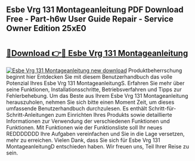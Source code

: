 ## Esbe Vrg 131 Montageanleitung PDF Download Free - Part-h6w User Guide Repair - Service Owner Edition 25xE0

# <h2><a href="http://df6iby.blite.top/?on=Esbe+Vrg+131+Montageanleitung">🔗Download 👉🔴 Esbe Vrg 131 Montageanleitung</a></h2>

[![Esbe Vrg 131 Montageanleitung new download](https://i.imgur.com/lujVjoI.png)](http://df6iby.blite.top/?on=Esbe+Vrg+131+Montageanleitung)
Produktbeherrschung beginnt hier Entdecken Sie mit diesem Benutzerhandbuch das volle Potenzial Ihres Esbe Vrg 131 MontageanleitungS. Erfahren Sie mehr über seine Funktionen, Installationsschritte, Betriebsverfahren und Tipps zur Fehlerbehebung. Um das Beste aus Ihrem Esbe Vrg 131 Montageanleitung herauszuholen, nehmen Sie sich bitte einen Moment Zeit, um dieses umfassende Benutzerhandbuch durchzulesen. Es enthält Schritt-für-Schritt-Anleitungen zum Einrichten Ihres Produkts sowie detaillierte Informationen zur Verwendung der verschiedenen Funktionen und Funktionen. Mit Funktionen wie der Funktionsliste soll Ihr neues REDDDDDDD Ihre Aufgaben vereinfachen und Sie in die Lage versetzen, mehr zu erreichen. Vielen Dank, dass Sie sich für Esbe Vrg 131 MontageanleitungD entschieden haben. Wir freuen uns, Teil Ihrer Reise zu sein.
